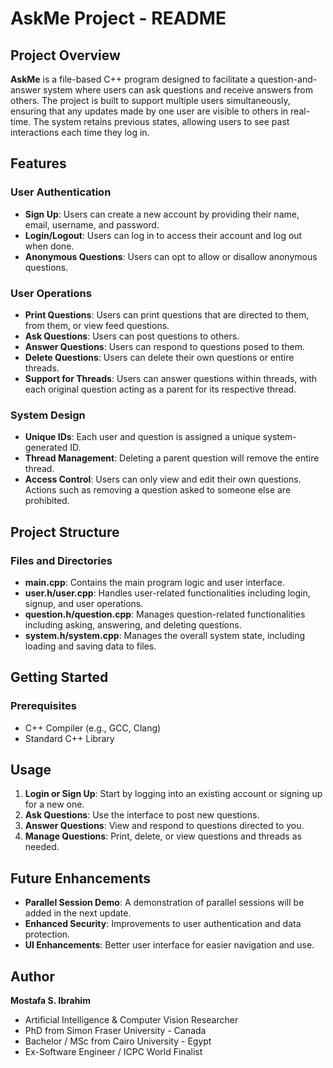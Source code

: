 # AskMe Project - README

## Project Overview

**AskMe** is a file-based C++ program designed to facilitate a question-and-answer system where users can ask questions and receive answers from others. The project is built to support multiple users simultaneously, ensuring that any updates made by one user are visible to others in real-time. The system retains previous states, allowing users to see past interactions each time they log in.

## Features

### User Authentication
- **Sign Up**: Users can create a new account by providing their name, email, username, and password.
- **Login/Logout**: Users can log in to access their account and log out when done.
- **Anonymous Questions**: Users can opt to allow or disallow anonymous questions.

### User Operations
- **Print Questions**: Users can print questions that are directed to them, from them, or view feed questions.
- **Ask Questions**: Users can post questions to others.
- **Answer Questions**: Users can respond to questions posed to them.
- **Delete Questions**: Users can delete their own questions or entire threads.
- **Support for Threads**: Users can answer questions within threads, with each original question acting as a parent for its respective thread.

### System Design
- **Unique IDs**: Each user and question is assigned a unique system-generated ID.
- **Thread Management**: Deleting a parent question will remove the entire thread.
- **Access Control**: Users can only view and edit their own questions. Actions such as removing a question asked to someone else are prohibited.

## Project Structure

### Files and Directories
- **main.cpp**: Contains the main program logic and user interface.
- **user.h/user.cpp**: Handles user-related functionalities including login, signup, and user operations.
- **question.h/question.cpp**: Manages question-related functionalities including asking, answering, and deleting questions.
- **system.h/system.cpp**: Manages the overall system state, including loading and saving data to files.

## Getting Started

### Prerequisites
- C++ Compiler (e.g., GCC, Clang)
- Standard C++ Library

## Usage

1. **Login or Sign Up**: Start by logging into an existing account or signing up for a new one.
2. **Ask Questions**: Use the interface to post new questions.
3. **Answer Questions**: View and respond to questions directed to you.
4. **Manage Questions**: Print, delete, or view questions and threads as needed.

## Future Enhancements

- **Parallel Session Demo**: A demonstration of parallel sessions will be added in the next update.
- **Enhanced Security**: Improvements to user authentication and data protection.
- **UI Enhancements**: Better user interface for easier navigation and use.

## Author

**Mostafa S. Ibrahim**
- Artificial Intelligence & Computer Vision Researcher
- PhD from Simon Fraser University - Canada
- Bachelor / MSc from Cairo University - Egypt
- Ex-Software Engineer / ICPC World Finalist
